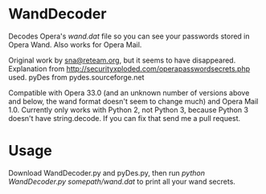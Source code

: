 # WandDecoder
Decodes Opera's *wand.dat* file so you can see your passwords stored in Opera Wand. Also works for Opera Mail.

Original work by sna@reteam.org, but it seems to have disappeared.
Explanation from http://securityxploded.com/operapasswordsecrets.php used.
pyDes from pydes.sourceforge.net

Compatible with Opera 33.0 (and an unknown number of versions above and below, the wand format doesn't seem to change much) and Opera Mail 1.0.
Currently only works with Python 2, not Python 3, because Python 3 doesn't have string.decode. If you can fix that send me a pull request.

# Usage
Download WandDecoder.py and pyDes.py, then run *python WandDecoder.py somepath/wand.dat* to print all your wand secrets.
